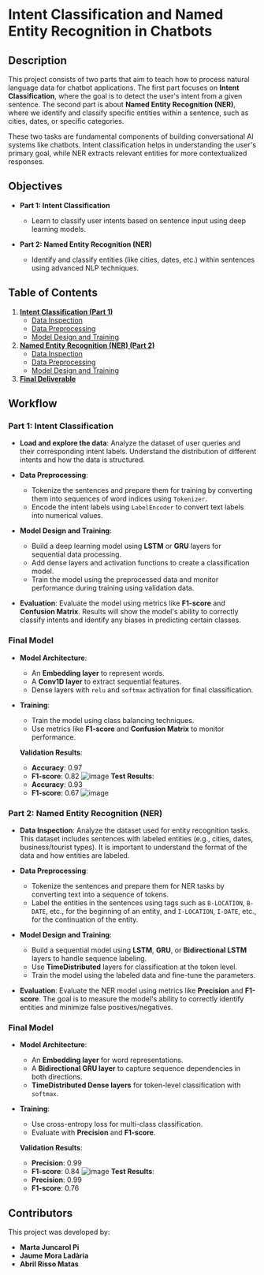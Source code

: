 # Intent Classification and Named Entity Recognition in Chatbots

## Description

This project consists of two parts that aim to teach how to process natural language data for chatbot applications. The first part focuses on **Intent Classification**, where the goal is to detect the user's intent from a given sentence. The second part is about **Named Entity Recognition (NER)**, where we identify and classify specific entities within a sentence, such as cities, dates, or specific categories.

These two tasks are fundamental components of building conversational AI systems like chatbots. Intent classification helps in understanding the user's primary goal, while NER extracts relevant entities for more contextualized responses.

## Objectives

- **Part 1: Intent Classification**
  - Learn to classify user intents based on sentence input using deep learning models.
  
- **Part 2: Named Entity Recognition (NER)**
  - Identify and classify entities (like cities, dates, etc.) within sentences using advanced NLP techniques.

## Table of Contents

1. **[Intent Classification (Part 1)](#intent-classification)**
   - [Data Inspection](#section-one)
   - [Data Preprocessing](#section-two)
   - [Model Design and Training](#section-three)
2. **[Named Entity Recognition (NER) (Part 2)](#ner)**
   - [Data Inspection](#section-one)
   - [Data Preprocessing](#section-two)
   - [Model Design and Training](#section-three)
3. **[Final Deliverable](#section-four)**

## Workflow

### Part 1: Intent Classification

- **Load and explore the data**: Analyze the dataset of user queries and their corresponding intent labels. Understand the distribution of different intents and how the data is structured.
  
- **Data Preprocessing**:
    - Tokenize the sentences and prepare them for training by converting them into sequences of word indices using `Tokenizer`.
    - Encode the intent labels using `LabelEncoder` to convert text labels into numerical values.
  
- **Model Design and Training**:
    - Build a deep learning model using **LSTM** or **GRU** layers for sequential data processing.
    - Add dense layers and activation functions to create a classification model.
    - Train the model using the preprocessed data and monitor performance during training using validation data.

- **Evaluation**: Evaluate the model using metrics like **F1-score** and **Confusion Matrix**. Results will show the model's ability to correctly classify intents and identify any biases in predicting certain classes.

### Final Model
- **Model Architecture**:
    - An **Embedding layer** to represent words.
    - A **Conv1D layer** to extract sequential features.
    - Dense layers with `relu` and `softmax` activation for final classification.

- **Training**:
    - Train the model using class balancing techniques.
    - Use metrics like **F1-score** and **Confusion Matrix** to monitor performance.

   **Validation Results**:
    - **Accuracy**: 0.97
    - **F1-score**: 0.82
    ![image](https://github.com/user-attachments/assets/8154fe7d-2a6b-426e-9555-7d37495b153f)
    **Test Results**:
    - **Accuracy**: 0.93
    - **F1-score**: 0.67
  ![image](https://github.com/user-attachments/assets/2dd043b2-5209-46fe-afdd-19582d206f58)


### Part 2: Named Entity Recognition (NER)

- **Data Inspection**: Analyze the dataset used for entity recognition tasks. This dataset includes sentences with labeled entities (e.g., cities, dates, business/tourist types). It is important to understand the format of the data and how entities are labeled.

- **Data Preprocessing**:
    - Tokenize the sentences and prepare them for NER tasks by converting text into a sequence of tokens.
    - Label the entities in the sentences using tags such as `B-LOCATION`, `B-DATE`, etc., for the beginning of an entity, and `I-LOCATION`, `I-DATE`, etc., for the continuation of the entity.
  
- **Model Design and Training**:
    - Build a sequential model using **LSTM**, **GRU**, or **Bidirectional LSTM** layers to handle sequence labeling.
    - Use **TimeDistributed** layers for classification at the token level.
    - Train the model using the labeled data and fine-tune the parameters.

- **Evaluation**: Evaluate the NER model using metrics like **Precision** and **F1-score**. The goal is to measure the model's ability to correctly identify entities and minimize false positives/negatives.

### Final Model
- **Model Architecture**:
    - An **Embedding layer** for word representations.
    - A **Bidirectional GRU layer** to capture sequence dependencies in both directions.
    - **TimeDistributed Dense layers** for token-level classification with `softmax`.

- **Training**:
    - Use cross-entropy loss for multi-class classification.
    - Evaluate with **Precision** and **F1-score**.

   **Validation Results**:
    - **Precision**: 0.99
    - **F1-score**: 0.84
  ![image](https://github.com/user-attachments/assets/60364964-f24a-4200-a57f-527d9f702d89)
    **Test Results**:
    - **Precision**: 0.99
    - **F1-score**: 0.76

## Contributors

This project was developed by:
- **Marta Juncarol Pi**
- **Jaume Mora Ladària**
- **Abril Risso Matas**
